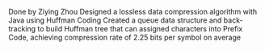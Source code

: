 Done by Ziying Zhou
Designed a lossless data compression algorithm with Java using Huffman Coding
Created a queue data structure and back-tracking to build Huffman tree that can assigned characters into Prefix Code,
achieving compression rate of 2.25 bits per symbol on average
